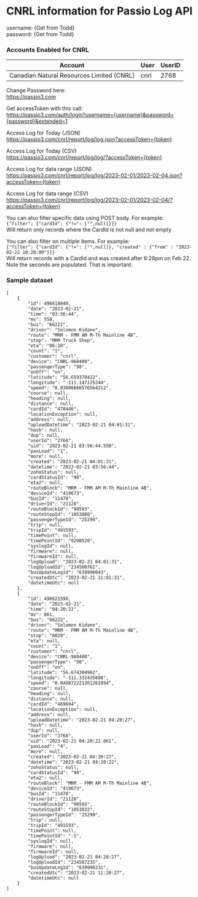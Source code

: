 # CNRL information for Passio Log API

username: {Get from Todd}  
password: {Get from Todd}
  
  
### Accounts Enabled for CNRL
  
| Account  | User | UserID |
| ------------- | ------------- | --- |
| Canadian Natural Resources Limited (CNRL)  | cnrl | 2768 |


Change Password here:  
https://passio3.com

Get accessToken with this call:  
https://passio3.com/auth/login?username={username}&password={password}&extended=1

Access Log for Today (JSON)  
https://passio3.com/cnrl/report/log/log.json?accessToken={token}

Access Log for Today (CSV)  
https://passio3.com/cnrl/report/log/log/?accessToken={token}

Access Log for data range (JSON)  
https://passio3.com/cnrl/report/log/log/2023-02-01/2023-02-04.json?accessToken={token}

Access Log for data range (CSV)  
https://passio3.com/cnrl/report/log/log/2023-02-01/2023-02-04/?accessToken={token}

You can also filter specific data using POST body. For example:  
`{"filter": {"cardId": {"!=": ["",null]}}}`  
Will return only records where the CardId is not null and not empty

You can also filter on multiple items. For example:  
`{"filter": {"cardId": {"!=": ["",null]}, "created" : {"from" : "2023-02-22 18:28:00"}}}`  
Will return records with a CardId and was created after 6:28pm on Feb 22. Note the seconds are populated. That is important.

### Sample dataset
```
[
    {
        "id": 496618040,
        "date": "2023-02-21",
        "time": "03:56:44",
        "ms": 558,
        "bus": "66222",
        "driver": "Solomon Kidane",
        "route": "MRM - FMM AM M-Th Mainline 4B",
        "stop": "MRM Truck Shop",
        "eta": "06:10",
        "count": "1",
        "customer": "cnrl",
        "device": "CNRL-968408",
        "passengerType": "98",
        "onOff": "on",
        "latitude": "56.659370422",
        "longitude": "-111.147125244",
        "speed": "0.03086666576564312",
        "course": null,
        "heading": null,
        "distance": null,
        "cardId": "478446",
        "locationException": null,
        "address": null,
        "uploadDatetime": "2023-02-21 04:01:31",
        "hash": null,
        "dup": null,
        "userId": "2768",
        "uid": "2023-02-21 03:56:44.558",
        "paxLoad": "1",
        "more": null,
        "created": "2023-02-21 04:01:31",
        "datetime": "2023-02-21 03:56:44",
        "zohoStatus": null,
        "cardStatusId": "98",
        "eta2": null,
        "routeBlock": "MRM - FMM AM M-Th Mainline 4B",
        "deviceId": "419673",
        "busId": "11478",
        "driverId": "21128",
        "routeBlockId": "98593",
        "routeStopId": "1053808",
        "passengerTypeId": "25299",
        "trip": null,
        "tripId": "491593",
        "timePoint": null,
        "timePointId": "9298520",
        "syslogId": null,
        "firmware": null,
        "firmwareId": null,
        "logUpload": "2023-02-21 04:01:31",
        "logUploadId": "234500761",
        "busUpdateLogId": "639990043",
        "createdUtc": "2023-02-21 11:01:31",
        "datetimeUtc": null
    },
    {
        "id": 496621598,
        "date": "2023-02-21",
        "time": "04:20:22",
        "ms": 861,
        "bus": "66222",
        "driver": "Solomon Kidane",
        "route": "MRM - FMM AM M-Th Mainline 4B",
        "stop": "6028",
        "eta": null,
        "count": "1",
        "customer": "cnrl",
        "device": "CNRL-968408",
        "passengerType": "98",
        "onOff": "on",
        "latitude": "56.674304962",
        "longitude": "-111.332435608",
        "speed": "0.048872221261262894",
        "course": null,
        "heading": null,
        "distance": null,
        "cardId": "469694",
        "locationException": null,
        "address": null,
        "uploadDatetime": "2023-02-21 04:20:27",
        "hash": null,
        "dup": null,
        "userId": "2768",
        "uid": "2023-02-21 04:20:22.861",
        "paxLoad": "4",
        "more": null,
        "created": "2023-02-21 04:20:27",
        "datetime": "2023-02-21 04:20:22",
        "zohoStatus": null,
        "cardStatusId": "98",
        "eta2": null,
        "routeBlock": "MRM - FMM AM M-Th Mainline 4B",
        "deviceId": "419673",
        "busId": "11478",
        "driverId": "21128",
        "routeBlockId": "98593",
        "routeStopId": "1053832",
        "passengerTypeId": "25299",
        "trip": null,
        "tripId": "491593",
        "timePoint": null,
        "timePointId": "-1",
        "syslogId": null,
        "firmware": null,
        "firmwareId": null,
        "logUpload": "2023-02-21 04:20:27",
        "logUploadId": "234507235",
        "busUpdateLogId": "639999231",
        "createdUtc": "2023-02-21 11:20:27",
        "datetimeUtc": null
    }
]
```



